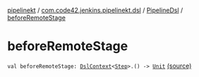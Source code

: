 [pipelinekt](../../index.md) / [com.code42.jenkins.pipelinekt.dsl](../index.md) / [PipelineDsl](index.md) / [beforeRemoteStage](./before-remote-stage.md)

# beforeRemoteStage

`val beforeRemoteStage: `[`DslContext`](../-dsl-context/index.md)`<`[`Step`](../../com.code42.jenkins.pipelinekt.core.step/-step/index.md)`>.() -> `[`Unit`](https://kotlinlang.org/api/latest/jvm/stdlib/kotlin/-unit/index.html) [(source)](https://github.com/code42/pipelinekt/tree/master/dsl/src/main/kotlin/com/code42/jenkins/pipelinekt/dsl/PipelineDsl.kt#L47)
